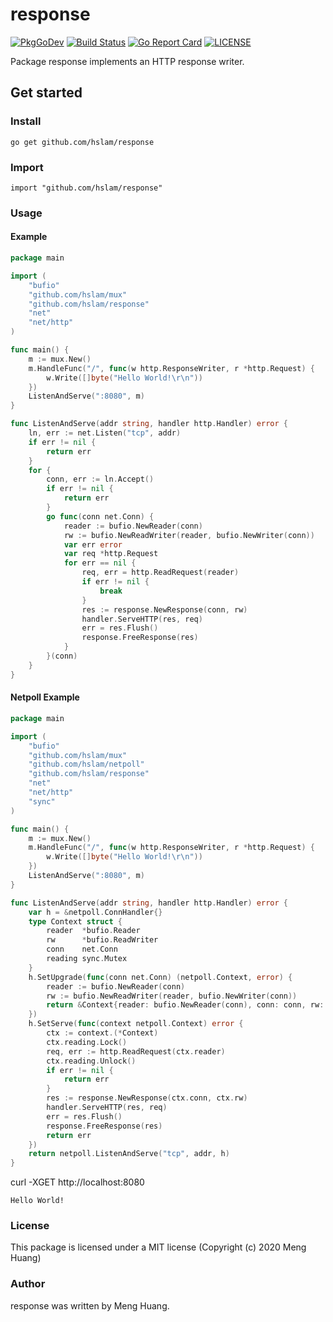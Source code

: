 # response
[![PkgGoDev](https://pkg.go.dev/badge/github.com/hslam/response)](https://pkg.go.dev/github.com/hslam/response)
[![Build Status](https://travis-ci.org/hslam/response.svg?branch=master)](https://travis-ci.org/hslam/response)
[![Go Report Card](https://goreportcard.com/badge/github.com/hslam/response)](https://goreportcard.com/report/github.com/hslam/response)
[![LICENSE](https://img.shields.io/github/license/hslam/response.svg?style=flat-square)](https://github.com/hslam/response/blob/master/LICENSE)

Package response implements an HTTP response writer.

## Get started

### Install
```
go get github.com/hslam/response
```
### Import
```
import "github.com/hslam/response"
```
### Usage
#### Example
```go
package main

import (
	"bufio"
	"github.com/hslam/mux"
	"github.com/hslam/response"
	"net"
	"net/http"
)

func main() {
	m := mux.New()
	m.HandleFunc("/", func(w http.ResponseWriter, r *http.Request) {
		w.Write([]byte("Hello World!\r\n"))
	})
	ListenAndServe(":8080", m)
}

func ListenAndServe(addr string, handler http.Handler) error {
	ln, err := net.Listen("tcp", addr)
	if err != nil {
		return err
	}
	for {
		conn, err := ln.Accept()
		if err != nil {
			return err
		}
		go func(conn net.Conn) {
			reader := bufio.NewReader(conn)
			rw := bufio.NewReadWriter(reader, bufio.NewWriter(conn))
			var err error
			var req *http.Request
			for err == nil {
				req, err = http.ReadRequest(reader)
				if err != nil {
					break
				}
				res := response.NewResponse(conn, rw)
				handler.ServeHTTP(res, req)
				err = res.Flush()
				response.FreeResponse(res)
			}
		}(conn)
	}
}
```

#### Netpoll Example
```go
package main

import (
	"bufio"
	"github.com/hslam/mux"
	"github.com/hslam/netpoll"
	"github.com/hslam/response"
	"net"
	"net/http"
	"sync"
)

func main() {
	m := mux.New()
	m.HandleFunc("/", func(w http.ResponseWriter, r *http.Request) {
		w.Write([]byte("Hello World!\r\n"))
	})
	ListenAndServe(":8080", m)
}

func ListenAndServe(addr string, handler http.Handler) error {
	var h = &netpoll.ConnHandler{}
	type Context struct {
		reader  *bufio.Reader
		rw      *bufio.ReadWriter
		conn    net.Conn
		reading sync.Mutex
	}
	h.SetUpgrade(func(conn net.Conn) (netpoll.Context, error) {
		reader := bufio.NewReader(conn)
		rw := bufio.NewReadWriter(reader, bufio.NewWriter(conn))
		return &Context{reader: bufio.NewReader(conn), conn: conn, rw: rw}, nil
	})
	h.SetServe(func(context netpoll.Context) error {
		ctx := context.(*Context)
		ctx.reading.Lock()
		req, err := http.ReadRequest(ctx.reader)
		ctx.reading.Unlock()
		if err != nil {
			return err
		}
		res := response.NewResponse(ctx.conn, ctx.rw)
		handler.ServeHTTP(res, req)
		err = res.Flush()
		response.FreeResponse(res)
		return err
	})
	return netpoll.ListenAndServe("tcp", addr, h)
}
```

curl -XGET http://localhost:8080
```
Hello World!
```

### License
This package is licensed under a MIT license (Copyright (c) 2020 Meng Huang)


### Author
response was written by Meng Huang.


